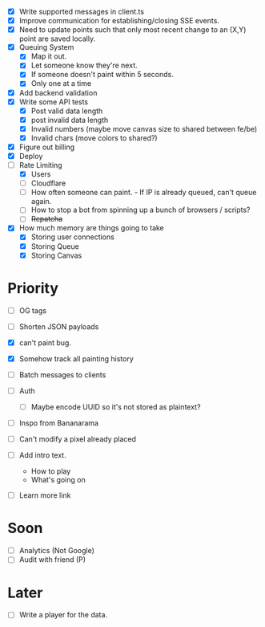 - [x] Write supported messages in client.ts
- [x] Improve communication for establishing/closing SSE events.  
- [x] Need to update points such that only most recent change to an (X,Y) point are saved locally. 
- [x] Queuing System
    - [x] Map it out.
    - [x] Let someone know they're next. 
    - [x] If someone doesn't paint within 5 seconds. 
    - [x] Only one at a time
- [x] Add backend validation
- [x] Write some API tests
    - [x] Post valid data length
    - [x] post invalid data length
    - [x] Invalid numbers (maybe move canvas size to shared between fe/be)
    - [x] Invalid chars (move colors to shared?)
- [x] Figure out billing
- [x] Deploy
- [ ] Rate Limiting
    - [x] Users
    - [ ] Cloudflare
    - [ ] How often someone can paint. - If IP is already queued, can't queue again.
    - [ ] How to stop a bot from spinning up a bunch of browsers / scripts?
    - [ ] ~~Repatcha~~
- [x] How much memory are things going to take
    - [x] Storing user connections 
    - [x] Storing Queue
    - [x] Storing Canvas

# Priority
- [ ] OG tags
- [ ] Shorten JSON payloads
- [x] can't paint bug.
- [x] Somehow track all painting history

- [ ] Batch messages to clients
- [ ] Auth
    - [ ] Maybe encode UUID so it's not stored as plaintext?
- [ ] Inspo from Bananarama
- [ ] Can't modify a pixel already placed
- [ ] Add intro text. 
    - How to play
    - What's going on
- [ ] Learn more link

# Soon

- [ ] Analytics (Not Google)
- [ ] Audit with friend (P)

# Later

- [ ] Write a player for the data. 
